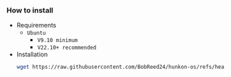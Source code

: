 ### How to install
  - Requirements
    - ```Ubuntu```
      - ```V9.10 minimum```
      - ```V22.10+ recommended```
  - Installation
    ```bash
    wget https://raw.githubusercontent.com/BobReed24/hunkon-os/refs/heads/main/install.sh && ./install.sh
    ```
    
